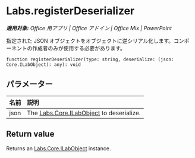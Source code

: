 
# <a name="labs.registerdeserializer"></a>Labs.registerDeserializer

 _**適用対象:** Office 用アプリ | Office アドイン | Office Mix | PowerPoint_

指定された JSON オブジェクトをオブジェクトに逆シリアル化します。コンポーネントの作成者のみが使用する必要があります。

```
function registerDeserializer(type: string, deserialize: (json: Core.ILabObject): any): void
```


## <a name="parameters"></a>パラメーター


|**名前**|**説明**|
|:-----|:-----|
|json|The [Labs.Core.ILabObject](../../reference/office-mix/labs.core.ilabobject.md) to deserialize.|

## <a name="return-value"></a>Return value

Returns an [Labs.Core.ILabObject](../../reference/office-mix/labs.core.ilabobject.md) instance.

